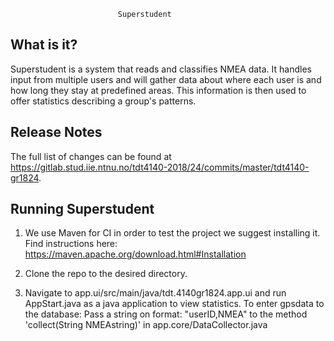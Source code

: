 							
							Superstudent
							
What is it?
-----------

Superstudent is a system that reads and classifies NMEA data. It 
handles input from multiple users and will gather data about where each user is
and how long they stay at predefined areas. This information is then used to offer statistics
describing a group's patterns.

Release Notes
-------------

The full list of changes can be found at https://gitlab.stud.iie.ntnu.no/tdt4140-2018/24/commits/master/tdt4140-gr1824.

Running Superstudent
--------------------

1) We use Maven for CI in order to test the project we suggest installing it. Find instructions here:
	https://maven.apache.org/download.html#Installation
	
2) Clone the repo to the desired directory.

3) Navigate to app.ui/src/main/java/tdt.4140gr1824.app.ui and run AppStart.java
as a java application to view statistics. 
To enter gpsdata to the database: Pass a string on format: "userID,NMEA" to the method
'collect(String NMEAstring)' in app.core/DataCollector.java